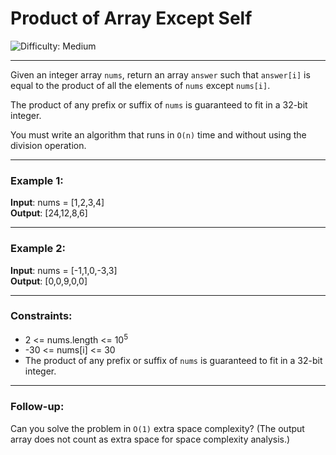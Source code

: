 # Product of Array Except Self

![Difficulty: Medium](https://img.shields.io/badge/Difficulty-Medium-orange)

---

Given an integer array `nums`, return an array `answer` such that `answer[i]` is equal to the product of all the elements of `nums` except `nums[i]`.

The product of any prefix or suffix of `nums` is guaranteed to fit in a 32-bit integer.

You must write an algorithm that runs in `O(n)` time and without using the division operation.

---

### Example 1:
**Input**: nums = [1,2,3,4]  
**Output**: [24,12,8,6]

---

### Example 2:
**Input**: nums = [-1,1,0,-3,3]  
**Output**: [0,0,9,0,0]

---

### Constraints:
- 2 <= nums.length <= 10<sup>5</sup>  
- -30 <= nums[i] <= 30  
- The product of any prefix or suffix of `nums` is guaranteed to fit in a 32-bit integer.

---

### Follow-up:
Can you solve the problem in `O(1)` extra space complexity? (The output array does not count as extra space for space complexity analysis.)
